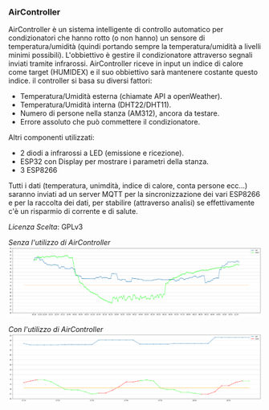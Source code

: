 ### AirController

AirController è un sistema intelligente di controllo automatico per condizionatori che hanno rotto (o non hanno) un sensore di temperatura/umidità (quindi portando sempre la temperatura/umidità a livelli minimi possibili).
L'obbiettivo è gestire il condizionatore attraverso segnali inviati tramite infrarossi.
AirController riceve in input un indice di calore come target (HUMIDEX) e il suo obbiettivo sarà mantenere costante questo indice.
il controller si basa su diversi fattori:
- Temperatura/Umidità esterna (chiamate API a openWeather).
- Temperatura/Umidità interna (DHT22/DHT11).
- Numero di persone nella stanza (AM312), ancora da testare.
- Errore assoluto che può commettere il condizionatore.

Altri componenti utilizzati:
- 2 diodi a infrarossi a LED (emissione e ricezione).
- ESP32 con Display per mostrare i parametri della stanza.
- 3 ESP8266

Tutti i dati (temperatura, unimdità, indice di calore, conta persone ecc...) saranno inviati ad un server MQTT per la sincronizzazione dei vari ESP8266 e per la raccolta dei dati, per stabilire (attraverso analisi) se effettivamente c'è un risparmio di corrente e di salute.

*Licenza Scelta*: GPLv3

*Senza l'utilizzo di AirController*
![alt text](analysis/images/without.png)

*Con l'utilizzo di AirController*
![alt text](analysis/images/with.png)
